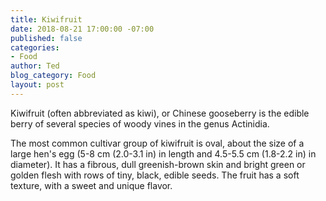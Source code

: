 ```yaml
---
title: Kiwifruit
date: 2018-08-21 17:00:00 -07:00
published: false
categories:
- Food
author: Ted
blog_category: Food
layout: post
---
```


Kiwifruit (often abbreviated as kiwi), or Chinese gooseberry is the edible
berry of several species of woody vines in the genus Actinidia.

The most common cultivar group of kiwifruit is oval, about the size of a large
hen's egg (5-8 cm (2.0-3.1 in) in length and 4.5-5.5 cm (1.8-2.2 in) in
diameter). It has a fibrous, dull greenish-brown skin and bright green or
golden flesh with rows of tiny, black, edible seeds. The fruit has a soft
texture, with a sweet and unique flavor.
